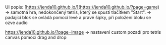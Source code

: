 UI popis:
[https://jenda10.github.io/](https://jenda10.github.io/?page=game)
-> samotná hra, nedokončený tetris, který se spustí tlačítkem "Start".
-> padající blok se ovládá pomocí levé a pravé šipky, při položení bloku se ozve audio

https://jenda10.github.io/?page=image
-> nastavení custom pozadí pro tetris canvas pomocí drag and drop

